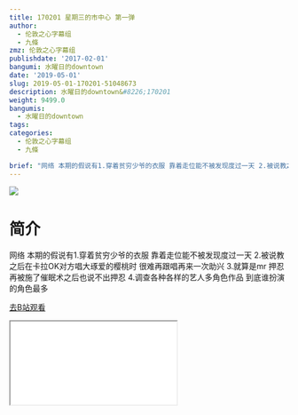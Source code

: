 ```yaml
---
title: 170201 星期三的市中心 第一弹
author:
  - 伦敦之心字幕组
  - 九條
zmz: 伦敦之心字幕组
publishdate: '2017-02-01'
bangumi: 水曜日的downtown
date: '2019-05-01'
slug: 2019-05-01-170201-51048673
description: 水曜日的downtown&#8226;170201
weight: 9499.0
bangumis:
  - 水曜日的downtown
tags:
categories:
  - 伦敦之心字幕组
  - 九條

brief: "网络 本期的假说有1.穿着贫穷少爷的衣服 靠着走位能不被发现度过一天 2.被说教之后在卡拉OK对方唱大琢爱的樱桃时 很难再跟唱再来一次助兴 3.就算是mr 押忍再被施了催眠术之后也说不出押忍 4.调查各种各样的艺人多角色作品 到底谁扮演的角色最多"
---
```

![](https://i.imgur.com/IXxgAfl.jpg)
# 简介  
网络
本期的假说有1.穿着贫穷少爷的衣服 靠着走位能不被发现度过一天 2.被说教之后在卡拉OK对方唱大琢爱的樱桃时 很难再跟唱再来一次助兴 3.就算是mr 押忍再被施了催眠术之后也说不出押忍 4.调查各种各样的艺人多角色作品 到底谁扮演的角色最多  

[去B站观看](https://www.bilibili.com/video/av51048673/)
<div class ="resp-container"><iframe class="testiframe" src="//player.bilibili.com/player.html?aid=51048673"", scrolling="no", allowfullscreen="true" > </iframe></div> 
